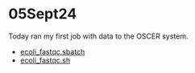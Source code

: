 # 05Sept24

Today ran my first job with data to the OSCER system. 

 * [ecoli_fastqc.sbatch](https://github.com/jrb7027/Genome_Seminar_jrb/blob/main/Scripts/ecoli_fastqc.sbatch)
 * [ecoli_fastqc.sh](https://github.com/jrb7027/Genome_Seminar_jrb/blob/main/Scripts/ecoli_fastqc.sh)